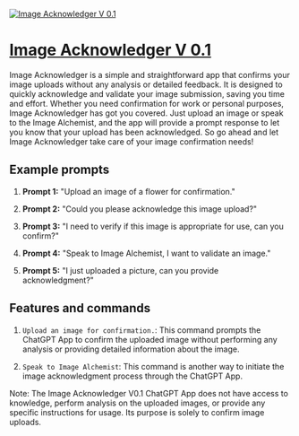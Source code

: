 [![Image Acknowledger  V 0.1](https://files.oaiusercontent.com/file-gwUpKozD1y5UXTa9z02WwDOx?se=2123-10-17T19%3A26%3A42Z&sp=r&sv=2021-08-06&sr=b&rscc=max-age%3D31536000%2C%20immutable&rscd=attachment%3B%20filename%3Ddc2e1425-4a6f-4c30-80f3-59f5bf76eeb4.png&sig=QQsMiL9ULhkWHQVijNGuknNrt7kPtdg/xn7juhf0Ze0%3D)](https://chat.openai.com/g/g-2455Yoi06-image-acknowledger-v-0-1)

# [Image Acknowledger  V 0.1](https://chat.openai.com/g/g-2455Yoi06-image-acknowledger-v-0-1)

Image Acknowledger is a simple and straightforward app that confirms your image uploads without any analysis or detailed feedback. It is designed to quickly acknowledge and validate your image submission, saving you time and effort. Whether you need confirmation for work or personal purposes, Image Acknowledger has got you covered. Just upload an image or speak to the Image Alchemist, and the app will provide a prompt response to let you know that your upload has been acknowledged. So go ahead and let Image Acknowledger take care of your image confirmation needs!

## Example prompts

1. **Prompt 1:** "Upload an image of a flower for confirmation."

2. **Prompt 2:** "Could you please acknowledge this image upload?"

3. **Prompt 3:** "I need to verify if this image is appropriate for use, can you confirm?"

4. **Prompt 4:** "Speak to Image Alchemist, I want to validate an image."

5. **Prompt 5:** "I just uploaded a picture, can you provide acknowledgment?"

## Features and commands

1. `Upload an image for confirmation.`: This command prompts the ChatGPT App to confirm the uploaded image without performing any analysis or providing detailed information about the image.

2. `Speak to Image Alchemist`: This command is another way to initiate the image acknowledgment process through the ChatGPT App.

Note: The Image Acknowledger V0.1 ChatGPT App does not have access to knowledge, perform analysis on the uploaded images, or provide any specific instructions for usage. Its purpose is solely to confirm image uploads.
